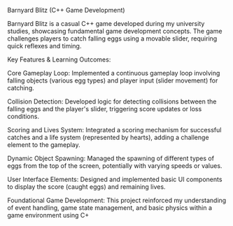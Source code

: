 Barnyard Blitz (C++ Game Development)

Barnyard Blitz is a casual C++ game developed during my university studies, showcasing fundamental game development concepts. The game challenges players to catch falling eggs using a movable slider, requiring quick reflexes and timing.

Key Features & Learning Outcomes:

Core Gameplay Loop: Implemented a continuous gameplay loop involving falling objects (various egg types) and player input (slider movement) for catching.

Collision Detection: Developed logic for detecting collisions between the falling eggs and the player's slider, triggering score updates or loss conditions.

Scoring and Lives System: Integrated a scoring mechanism for successful catches and a life system (represented by hearts), adding a challenge element to the gameplay.

Dynamic Object Spawning: Managed the spawning of different types of eggs from the top of the screen, potentially with varying speeds or values.

User Interface Elements: Designed and implemented basic UI components to display the score (caught eggs) and remaining lives.

Foundational Game Development: This project reinforced my understanding of event handling, game state management, and basic physics within a game environment using C+
